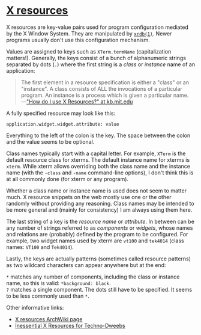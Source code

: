 # [X resources](https://en.wikipedia.org/wiki/X_resources)

X resources are key-value pairs used for program configuration mediated by the X Window
System.  They are manipulated by [`xrdb(1)`][xrdb(1)].  Newer programs usually don't use
this configuration mechanism.

[xrdb(1)]: https://linux.die.net/man/1/xrdb

Values are assigned to keys such as `XTerm.termName` (capitalization matters!).
Generally, the keys consist of a bunch of alphanumeric strings separated by dots (`.`)
where the first string is a *class* or *instance* name of an application:

>   The first element in a resource specification is either a "class" or an "instance".  A
>   class consists of ALL the invocations of a particular program.  An instance is a
>   process which is given a particular name.  
>   —["How do I use X Resources?" at kb.mit.edu][1]

[1]: https://kb.mit.edu/confluence/pages/viewpage.action?pageId=3907291

A fully specified resource may look like this:

    application.widget.widget.attribute: value

Everything to the left of the colon is the key.  The space between the colon and the
value seems to be optional.

Class names typically start with a capital letter.  For example, `XTerm` is the default
resource class for xterms.  The default instance name for xterms is `xterm`<!-- (is this
based on the name of the executable?) -->.  While  xterm allows overriding both the class
name and the instance name (with the `-class` and `-name` command-line options), I don't
think this is at all commonly done (for xterm or any program).

Whether a class name or instance name is used does not seem to matter much.  X resource
snippets on the web mostly use one or the other randomly without providing any reasoning.
Class names may be intended to be more general and (mainly for consistency) I am always
using them here.

The last string of a key is the *resource name* or *attribute*.  In between can be any
number of strings referred to as *components* or *widgets*, whose names and relations
are (probably) defined by the program to be configured.  For example, two widget names
used by xterm are `vt100` and `tek4014` (class names: `VT100` and `Tek4014`).

Lastly, the keys are actually patterns (sometimes called resource patterns) as two
wildcard characters can appear anywhere but at the end:

`*` matches any number of components, including the class or instance name, so this
is valid: `*background: black`.  
`?` matches a single component.  The dots still have to be specified.  It seems to be
less commonly used than `*`.

Other informative links:

*   [X resources ArchWiki page][2]
*   [Inessential X Resources for Techno-Dweebs][3]

[2]: https://wiki.archlinux.org/index.php/X_resources
[3]: https://stuff.mit.edu/afs/sipb/project/doc/ixresources/xres.html

<!-- vim: set tw=90 sts=-1 sw=4 et spell: -->
